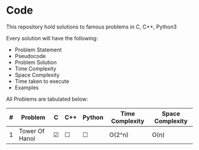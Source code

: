 # Code
This repository hold solutions to famous problems in C, C++, Python3

Every solution will have the following:

* Problem Statement
* Pseudocode
* Problem Solution 
* Time Complexity
* Space Complexity
* Time taken to execute
* Examples

All Problems are tabulated below:

| \# | Problem | C | C++ | Python | Time Complexity | Space Complexity |
|---| ------- |---|-----|--------|--------|--------|
| 1 | Tower Of Hanoi | &#9745; | &#9744; | &#9744; | O(2^n) | O(n) |